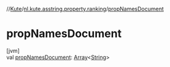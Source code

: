 //[Kute](../../index.md)/[nl.kute.asstring.property.ranking](index.md)/[propNamesDocument](prop-names-document.md)

# propNamesDocument

[jvm]\
val [propNamesDocument](prop-names-document.md): [Array](https://kotlinlang.org/api/latest/jvm/stdlib/kotlin/-array/index.html)&lt;[String](https://kotlinlang.org/api/latest/jvm/stdlib/kotlin/-string/index.html)&gt;
